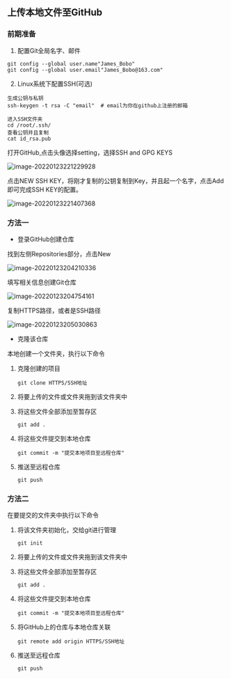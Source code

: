 ## 上传本地文件至GitHub

### 前期准备

1. 配置Git全局名字、邮件

```
git config --global user.name"James_Bobo"
git config --global user.email"James_Bobo@163.com"
```

2. Linux系统下配置SSH(可选)

```
生成公钥与私钥
ssh-keygen -t rsa -C "email"  # email为你在github上注册的邮箱
```

```
进入SSH文件夹
cd /root/.ssh/
查看公钥并且复制
cat id_rsa.pub
```

打开GitHub,点击头像选择setting，选择SSH and GPG KEYS

![image-20220123221229928](https://md-img-market.oss-cn-beijing.aliyuncs.com/img/image-20220123221229928.png)

点击NEW SSH KEY，将刚才复制的公钥复制到Key，并且起一个名字，点击Add即可完成SSH KEY的配置。

![image-20220123221407368](https://md-img-market.oss-cn-beijing.aliyuncs.com/img/image-20220123221407368.png)

### 方法一

* 登录GitHub创建仓库

找到左侧Repositories部分，点击New

![image-20220123204210336](https://md-img-market.oss-cn-beijing.aliyuncs.com/img/image-20220123204210336.png)

填写相关信息创建Git仓库

![image-20220123204754161](https://md-img-market.oss-cn-beijing.aliyuncs.com/img/image-20220123204754161.png)

复制HTTPS路径，或者是SSH路径

![image-20220123205030863](C:\Users\Gress\AppData\Roaming\Typora\typora-user-images\image-20220123205030863.png)

* 克隆该仓库

本地创建一个文件夹，执行以下命令

1. 克隆创建的项目

   `git clone HTTPS/SSH地址`

2. 将要上传的文件或文件夹拖到该文件夹中

3. 将这些文件全部添加至暂存区

   `git add .`

4. 将这些文件提交到本地仓库

   `git commit -m "提交本地项目至远程仓库"`

5. 推送至远程仓库

   `git push`

### 方法二

在要提交的文件夹中执行以下命令

1. 将该文件夹初始化，交给git进行管理

   `git init`

2. 将要上传的文件或文件夹拖到该文件夹中

3. 将这些文件全部添加至暂存区

   `git add .`

4. 将这些文件提交到本地仓库

   `git commit -m "提交本地项目至远程仓库"`

5. 将GitHub上的仓库与本地仓库关联

   `git remote add origin HTTPS/SSH地址`

6. 推送至远程仓库

   `git push`